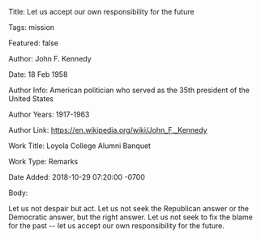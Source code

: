 Title:  Let us accept our own responsibility for the future

Tags:   mission

Featured: false

Author: John F. Kennedy

Date:   18 Feb 1958

Author Info: American politician who served as the 35th president of the United States

Author Years: 1917-1963

Author Link: https://en.wikipedia.org/wiki/John_F._Kennedy

Work Title: Loyola College Alumni Banquet

Work Type: Remarks

Date Added: 2018-10-29 07:20:00 -0700

Body: 

Let us not despair but act. Let us not seek the Republican answer or the Democratic answer, but the right answer. Let us not seek to fix the blame for the past -- let us accept our own responsibility for the future. 

